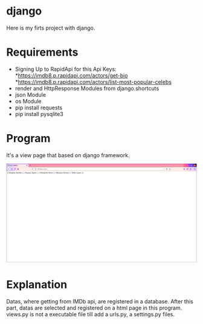 # django

Here is my firts project with django. 

# Requirements

- Signing Up to RapidApi for this Api Keys:
  *https://imdb8.p.rapidapi.com/actors/get-bio
  *https://imdb8.p.rapidapi.com/actors/list-most-popular-celebs
- render and HttpResponse Modules from django.shortcuts
- json Module
- os Module
- pip install requests
- pip install pysqlite3 

# Program

It's a view page that based on django framework.

![](https://github.com/BasakUlker/django/blob/main/Screenshot%20from%202021-03-21%2000-52-50.png)

# Explanation

Datas, where getting from IMDb api, are registered in a database. After this part, datas are selected and registered on a html page in this program. views.py is not a executable file till add a urls.py, a settings.py files.   
